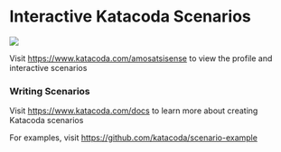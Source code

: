 # Interactive Katacoda Scenarios

[![](http://shields.katacoda.com/katacoda/amosatsisense/count.svg)](https://www.katacoda.com/amosatsisense "Get your profile on Katacoda.com")

Visit https://www.katacoda.com/amosatsisense to view the profile and interactive scenarios

### Writing Scenarios
Visit https://www.katacoda.com/docs to learn more about creating Katacoda scenarios

For examples, visit https://github.com/katacoda/scenario-example
